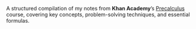 A structured compilation of my notes from **Khan Academy**’s [Precalculus](https://www.khanacademy.org/math/precalculus) course, covering key concepts, problem-solving techniques, and essential formulas.